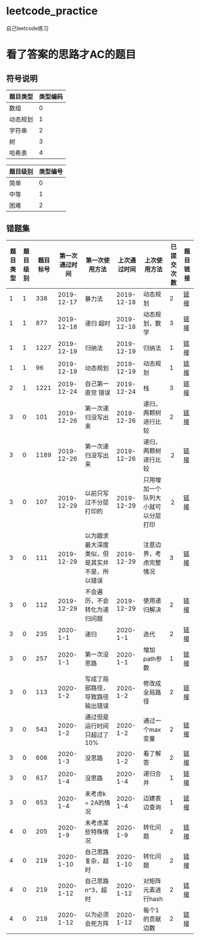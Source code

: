 # leetcode_practice

自己leetcode练习

# 看了答案的思路才AC的题目
## 符号说明
|题目类型|类型编码|
|-|-|
|数组|0|
|动态规划|1|
|字符串|2|
|树|3|
|哈希表|4|

|题目级别|类型编号|
|-|-|
|简单|0|
|中等|1|
|困难|2|

## 错题集
|题目类型|题目级别|题目标号|第一次通过时间|第一次使用方法|上次通过时间|上次使用方法|已提交次数|题目链接
|-|-|-|-|-|-|-|-|-|
|1|1|338|2019-12-17|暴力法|2019-12-18|动态规划|2|[链接](https://leetcode-cn.com/problems/counting-bits/)|
|1|1|877|2019-12-18|递归 超时|2019-12-18|动态规划，数学|3|[链接](https://leetcode-cn.com/problems/stone-game/)|
|1|1|1227|2019-12-19|归纳法|2019-12-19|归纳法|1|[链接](https://leetcode-cn.com/problems/airplane-seat-assignment-probability/)|
|1|1|96|2019-12-19|动态规划|2019-12-19|动态规划|1|[链接](https://leetcode-cn.com/problems/unique-binary-search-trees/)|
|2|1|1221|2019-12-24|自己第一直觉 错误|2019-12-24|栈|3|[链接](https://leetcode-cn.com/problems/split-a-string-in-balanced-strings/)|
|3|0|101|2019-12-26|第一次递归没写出来|2019-12-26|递归，两颗树进行比较|2|[链接](https://leetcode-cn.com/problems/symmetric-tree/)|
|3|0|1189|2019-12-26|第一次递归没写出来|2019-12-26|递归，两颗树进行比较|２|[链接](https://leetcode-cn.com/problems/symmetric-tree/)|
|3|0|107|2019-12-29|以前只写过不分层打印的|2019-12-29|只用增加一个队列大小就可以分层打印|２|[链接](https://leetcode-cn.com/problems/binary-tree-level-order-traversal-ii/)|
|3|0|111|2019-12-29|以为跟求最大深度类似，但是其实并不是，所以错误|2019-12-29|注意边界，考虑完整情况|3|[链接](https://leetcode-cn.com/problems/minimum-depth-of-binary-tree)|
|3|0|112|2019-12-29|不会遍历，不会转化为递归问题|2019-12-29|使用递归解决|2|[链接](https://leetcode-cn.com/problems/path-sum)|
|3|0|235|2020-1-1|递归|2020-1-1|迭代|2|[链接](https://leetcode-cn.com/problems/lowest-common-ancestor-of-a-binary-search-tree/)|
|3|0|257|2020-1-1|第一次没思路|2020-1-1|增加path参数|1|[链接](https://leetcode-cn.com/problems/binary-tree-paths/)|
|3|0|113|2020-1-2|写成了局部路径，导致路径输出错误|2020-1-2|修改成全局路径|2|[链接](https://leetcode-cn.com/problems/path-sum-ii/)|
|3|0|543|2020-1-2|通过但是运行时间只超过了10%|2020-1-2|通过一个max变量|2|[链接](https://leetcode-cn.com/problems/diameter-of-binary-tree/)|
|3|0|606|2020-1-3|没思路|2020-1-2|看了解答|2|[链接](https://leetcode-cn.com/problems/subtree-of-another-tree/)|
|3|0|617|2020-1-4|没思路|2020-1-4|递归合并|1|[链接](https://leetcode-cn.com/problems/merge-two-binary-trees/)|
|3|0|653|2020-1-4|未考虑k = 2A的情况|2020-1-4|边建表边查询|1|[链接](https://leetcode-cn.com/problems/two-sum-iv-input-is-a-bst/)|
|4|0|205|2020-1-9|未考虑某些特殊情况|2020-1-9|转化问题|2|[链接](https://leetcode-cn.com/problems/isomorphic-strings/)|
|4|0|219|2020-1-10|自己思路复杂，超时|2020-1-10|转化问题|2|[链接](https://leetcode-cn.com/problems/contains-duplicate-ii/)|
|4|0|219|2020-1-12|自己思路n^3，超时|2020-1-12|对矩阵元素进行hash|2|[链接](https://leetcode-cn.com/problems/number-of-boomerangs/)|
|4|0|219|2020-1-12|以为必须会死方阵|2020-1-12|每个1的贡献边数|2|[链接](https://leetcode-cn.com/problems/island-perimeter/)|
